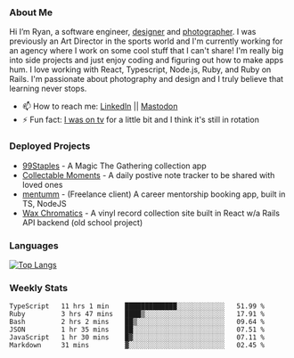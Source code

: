 ### About Me
Hi I’m Ryan, a software engineer, [designer](https://www.denvermullets.com/video) and [photographer](https://www.denvermullets.com/). I was previously an Art Director in the sports world and I'm currently working for an agency where I work on some cool stuff that I can't share! I'm really big into side projects and just enjoy coding and figuring out how to make apps hum. I love working with React, Typescript, Node.js, Ruby, and Ruby on Rails. I'm passionate about photography and design and I truly believe that learning never stops.

- 📫 How to reach me: [LinkedIn](https://www.linkedin.com/in/ryanvaznis) || <a rel="me" href="https://hachyderm.io/@denvermullets">Mastodon</a> 
- ⚡ Fun fact: [I was on tv](https://vimeo.com/381425882) for a little bit and I think it's still in rotation

### Deployed Projects
- [99Staples](https://99staples.com) - A Magic The Gathering collection app
- [Collectable Moments](https://collectablemoments.com) - A daily postive note tracker to be shared with loved ones
- [mentumm](https://portal.mentumm.com/) - (Freelance client) A career mentorship booking app, built in TS, NodeJS
- [Wax Chromatics](https://waxchromatics.com) - A vinyl record collection site built in React w/a Rails API backend (old school project)

### Languages
[![Top Langs](https://github-readme-stats-redux-5pa1-denvermullets.vercel.app/api/top-langs/?username=denvermullets&layout=compact&langs_count=10)](https://github.com/denvermullets)



### Weekly Stats
<!--START_SECTION:waka-->

```text
TypeScript   11 hrs 1 min    █████████████░░░░░░░░░░░░   51.99 %
Ruby         3 hrs 47 mins   ████▒░░░░░░░░░░░░░░░░░░░░   17.91 %
Bash         2 hrs 2 mins    ██▒░░░░░░░░░░░░░░░░░░░░░░   09.64 %
JSON         1 hr 35 mins    ██░░░░░░░░░░░░░░░░░░░░░░░   07.51 %
JavaScript   1 hr 30 mins    █▓░░░░░░░░░░░░░░░░░░░░░░░   07.11 %
Markdown     31 mins         ▓░░░░░░░░░░░░░░░░░░░░░░░░   02.45 %
```

<!--END_SECTION:waka-->

